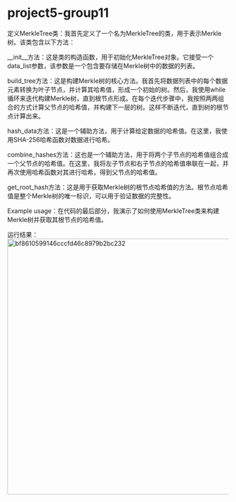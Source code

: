 # project5-group11
定义MerkleTree类：我首先定义了一个名为MerkleTree的类，用于表示Merkle树。该类包含以下方法：

__init__方法：这是类的构造函数，用于初始化MerkleTree对象。它接受一个data_list参数，该参数是一个包含要存储在Merkle树中的数据的列表。

build_tree方法：这是构建Merkle树的核心方法。我首先将数据列表中的每个数据元素转换为叶子节点，并计算其哈希值，形成一个初始的树。然后，我使用while循环来迭代构建Merkle树，直到根节点形成。在每个迭代步骤中，我按照两两组合的方式计算父节点的哈希值，并构建下一层的树。这样不断迭代，直到树的根节点计算出来。

hash_data方法：这是一个辅助方法，用于计算给定数据的哈希值。在这里，我使用SHA-256哈希函数对数据进行哈希。

combine_hashes方法：这也是一个辅助方法，用于将两个子节点的哈希值组合成一个父节点的哈希值。在这里，我将左子节点和右子节点的哈希值串联在一起，并再次使用哈希函数对其进行哈希，得到父节点的哈希值。

get_root_hash方法：这是用于获取Merkle树的根节点哈希值的方法。根节点哈希值是整个Merkle树的唯一标识，可以用于验证数据的完整性。

Example usage：在代码的最后部分，我演示了如何使用MerkleTree类来构建Merkle树并获取其根节点的哈希值。

运行结果：<img width="582" alt="bf8610599146cccfd46c8979b2bc232" src="https://github.com/zsygroup11num1/project5-group11/assets/129477117/81dec6d3-4a8a-4b7b-aee1-6f871ba5b275">
